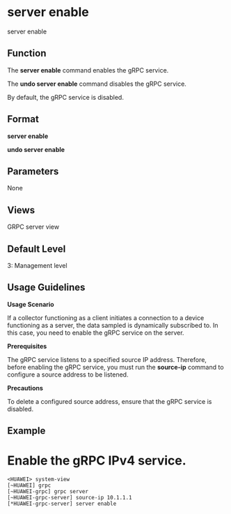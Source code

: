 server enable
=============

server enable

Function
--------



The **server enable** command enables the gRPC service.

The **undo server enable** command disables the gRPC service.



By default, the gRPC service is disabled.


Format
------

**server enable**

**undo server enable**


Parameters
----------

None

Views
-----

GRPC server view


Default Level
-------------

3: Management level


Usage Guidelines
----------------

**Usage Scenario**

If a collector functioning as a client initiates a connection to a device functioning as a server, the data sampled is dynamically subscribed to. In this case, you need to enable the gRPC service on the server.

**Prerequisites**

The gRPC service listens to a specified source IP address. Therefore, before enabling the gRPC service, you must run the **source-ip** command to configure a source address to be listened.

**Precautions**

To delete a configured source address, ensure that the gRPC service is disabled.


Example
-------

# Enable the gRPC IPv4 service.
```
<HUAWEI> system-view
[~HUAWEI] grpc
[~HUAWEI-grpc] grpc server
[~HUAWEI-grpc-server] source-ip 10.1.1.1
[*HUAWEI-grpc-server] server enable

```